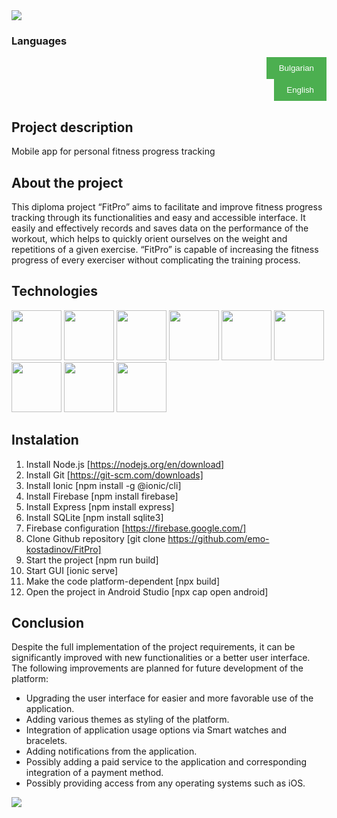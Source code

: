 <img src="https://capsule-render.vercel.app/api?type=waving&height=260&color=gradient&text=FitPro&fontSize=80&animation=fadeIn" />

### Languages

<div style="text-align: right;">
  <a href="/BG/README.md">
    <button style="background-color: #4CAF50; border: none; color: white; padding: 10px 20px; text-align: center; text-decoration: none; display: inline-block; cursor: pointer;">
      Bulgarian
    </button>
  </a>
</div>

<div style="text-align: right;">
  <a href="/EN/README.md">
    <button style="background-color: #4CAF50; border: none; color: white; padding: 10px 20px; text-align: center; text-decoration: none; display: inline-block; cursor: pointer;">
      English
    </button>
  </a>
</div>

## Project description
Mobile app for personal fitness progress tracking

## About the project
This diploma project “FitPro” aims to facilitate and improve fitness progress tracking through its functionalities and easy and accessible interface. It easily and effectively records and saves data on the performance of the workout, which helps to quickly orient ourselves on the weight and repetitions of a given exercise. “FitPro” is capable of increasing the fitness progress of every exerciser without complicating the training process.

## Technologies
<img src="https://cdn.jsdelivr.net/gh/devicons/devicon@latest/icons/vscode/vscode-original.svg" width="80" height="80"/> <img src="https://cdn.jsdelivr.net/gh/devicons/devicon@latest/icons/androidstudio/androidstudio-original.svg" width="80" height="80"/> <img src="https://cdn.jsdelivr.net/gh/devicons/devicon@latest/icons/nodejs/nodejs-original-wordmark.svg" width="80" height="80"/> 
            <img src="https://cdn.jsdelivr.net/gh/devicons/devicon@latest/icons/express/express-original.svg" width="80" height="80"/> 
            <img src="https://cdn.jsdelivr.net/gh/devicons/devicon@latest/icons/sqlite/sqlite-original.svg" width="80" height="80"/> 
            <img src="https://cdn.jsdelivr.net/gh/devicons/devicon@latest/icons/react/react-original.svg" width="80" height="80"/>
            <img src="https://cdn.jsdelivr.net/gh/devicons/devicon@latest/icons/ionic/ionic-original.svg" width="80" height="80"/>
            <img src="https://cdn.jsdelivr.net/gh/devicons/devicon@latest/icons/git/git-original-wordmark.svg" width="80" height="80"/>
            <img src="https://cdn.jsdelivr.net/gh/devicons/devicon@latest/icons/firebase/firebase-original-wordmark.svg" width="80" height="80"/>

## Instalation

1. Install Node.js [https://nodejs.org/en/download]
2. Install Git [https://git-scm.com/downloads]
3. Install Ionic [npm install -g @ionic/cli]
4. Install Firebase [npm install firebase]
5. Install Express [npm install express]
6. Install SQLite [npm install sqlite3]
7. Firebase configuration [https://firebase.google.com/]
8. Clone Github repository [git clone https://github.com/emo-kostadinov/FitPro]
9. Start the project [npm run build]
10. Start GUI [ionic serve]
11. Make the code platform-dependent [npx build]
12. Open the project in Android Studio [npx cap open android]

## Conclusion 

Despite the full implementation of the project requirements, it can be significantly improved with new functionalities or a better user interface. The following improvements are planned for future development of the platform:

 - Upgrading the user interface for easier and more favorable use of the application.
 - Adding various themes as styling of the platform.
 - Integration of application usage options via Smart watches and bracelets.
 - Adding notifications from the application.
 - Possibly adding a paid service to the application and corresponding integration of a payment method.
 - Possibly providing access from any operating systems such as iOS.
    
<img src="https://capsule-render.vercel.app/api?type=waving&height=140&color=gradient&section=footer" />
